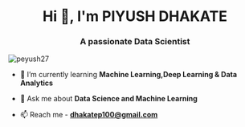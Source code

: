 <h1 align="center">Hi 👋, I'm PIYUSH DHAKATE</h1>
<h3 align="center">A passionate Data Scientist</h3>

<p align="left"> <img src="https://komarev.com/ghpvc/?username=peyush27&label=Profile%20views&color=0e75b6&style=flat" alt="peyush27" /> </p>

- 🌱 I’m currently learning **Machine Learning,Deep Learning & Data Analytics**

- 💬 Ask me about **Data Science and Machine Learning**

- 📫 Reach me - **dhakatep100@gmail.com**


